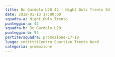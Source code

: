 ```yaml
---
title: Bc Gardolo U20 42 - Night Owls Trento 54
date: 2018-01-13 17:00:00
squadra-a: Night Owls Trento
punteggio-a: 42
squadra-b: Bc Gardolo U20
punteggio-b: 54
partite/squadra: promozione-17-18
luogo: rnttttttCentro Sportivo Trento Nord
categoria: promozione
---
```

